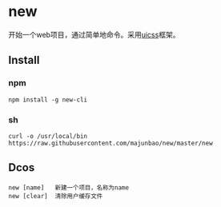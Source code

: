 # new

开始一个web项目，通过简单地命令。采用[uicss](https://github.com/majunbao/uicss)框架。

## Install

### npm

```
npm install -g new-cli
```

### sh

```
curl -o /usr/local/bin https://raw.githubusercontent.com/majunbao/new/master/new
```

## Dcos

```
new [name]   新建一个项目，名称为name   
new [clear]  清除用户缓存文件
```